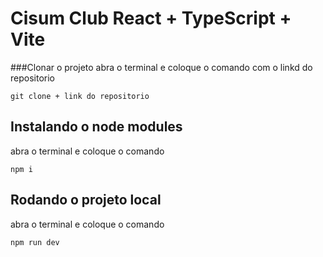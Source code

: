 # Cisum Club React + TypeScript + Vite
###Clonar o projeto
abra o terminal e coloque o comando com o linkd do repositorio
```
git clone + link do repositorio
```

## Instalando o node modules
abra o terminal e coloque o comando
```
npm i
```

## Rodando o projeto local
abra o terminal e coloque o comando
```
npm run dev
```
